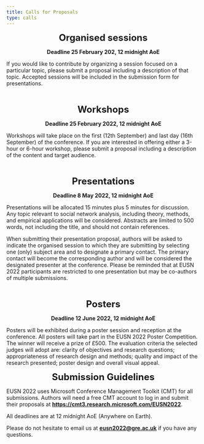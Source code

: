 ```yaml
---
title: Calls for Proposals
type: calls
---
```


**<p align="center"><font size="5">Organised sessions</font></p>**
**<p align="center">Deadline 25 February 202, 12 midnight AoE</p>**
If you would like to contribute by organizing a session focused on a particular topic, please submit a proposal including a description of that topic. Accepted sessions will be included in the submission form for presentations.
<p>&nbsp;</p>

**<p align="center"><font size="5">Workshops</font></p>**
**<p align="center">Deadline 25 February 2022, 12 midnight AoE</p>**
Workshops will take place on the first (12th September) and last day (16th September) of the conference. If you are interested in offering either a 3-hour or 6-hour workshop, please submit a proposal including a description of the content and target audience.
<p>&nbsp;</p>


**<p align="center"><font size="5">Presentations</font></p>**
**<p align="center">Deadline 8 May 2022, 12 midnight AoE</p>**
Presentations will be allocated 15 minutes plus 5 minutes for discussion. Any topic relevant to social network analysis, including theory, methods, and empirical applications will be considered. Abstracts are limited to 500 words, not including the title, and should not contain references.  

When submitting their presentation proposal, authors will be asked to indicate the organised session to which they are submitting by selecting one (only) subject area and to designate a primary contact. The primary contact will become the corresponding author and will be considered the designated presenter at the conference. Please be reminded that at EUSN 2022 participants are restricted to one presentation but may be co-authors of multiple submissions. 
<p>&nbsp;</p>

**<p align="center"><font size="5">Posters</font></p>**
**<p align="center">Deadline 12 June 2022, 12 midnight AoE</p>**
Posters will be exhibited during a poster session and reception at the conference. All posters will take part in the EUSN 2022 Poster Competition. The winner will receive a prize of £500. The evaluation criteria the selected judges will adopt are: clarity of objectives and research questions; appropriateness of research design and methods; quality and impact of the research presented; poster design and overall visual appeal.

**<p align="center"><font size="5">Submission Guidelines</p></font>**
EUSN 2022 uses Microsoft Conference Management Toolkit (CMT) for all submissions. 
Authors will need a free CMT account to log in and submit their proposals at **<a title="https://cmt3.research.microsoft.com/EUSN2022" href="https://cmt3.research.microsoft.com/EUSN2022">https://cmt3.research.microsoft.com/EUSN2022</a>**.

All deadlines are at 12 midnight AoE (Anywhere on Earth).

Please do not hesitate to email us at **eusn2022@gre.ac.uk** if you have any questions.

